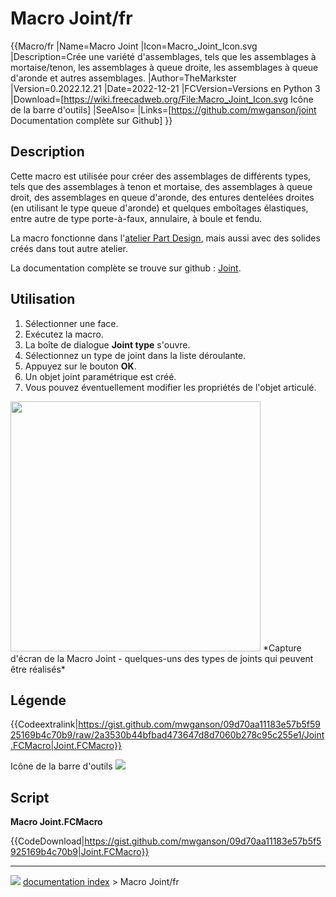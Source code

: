 # Macro Joint/fr
{{Macro/fr
|Name=Macro Joint
|Icon=Macro_Joint_Icon.svg
|Description=Crée une variété d'assemblages, tels que les assemblages à mortaise/tenon, les assemblages à queue droite, les assemblages à queue d'aronde et autres assemblages.
|Author=TheMarkster
|Version=0.2022.12.21
|Date=2022-12-21
|FCVersion=Versions en Python 3
|Download=[https://wiki.freecadweb.org/File:Macro_Joint_Icon.svg Icône de la barre d'outils]
|SeeAlso=
|Links=[https://github.com/mwganson/joint Documentation complète sur Github]
}}

## Description

Cette macro est utilisée pour créer des assemblages de différents types, tels que des assemblages à tenon et mortaise, des assemblages à queue droit, des assemblages en queue d\'aronde, des entures dentelées droites (en utilisant le type queue d\'aronde) et quelques emboîtages élastiques, entre autre de type porte-à-faux, annulaire, à boule et fendu.

La macro fonctionne dans l\'[atelier Part Design](PartDesign_Workbench/fr.md), mais aussi avec des solides créés dans tout autre atelier.

La documentation complète se trouve sur github : [Joint](https://github.com/mwganson/joint).

## Utilisation

1.  Sélectionner une face.
2.  Exécutez la macro.
3.  La boîte de dialogue **Joint type** s\'ouvre.
4.  Sélectionnez un type de joint dans la liste déroulante.
5.  Appuyez sur le bouton **OK**.
6.  Un objet joint paramétrique est créé.
7.  Vous pouvez éventuellement modifier les propriétés de l\'objet articulé.

<img alt="" src=images/Macro_joint_scr1.png  style="width:400px;"> 
*Capture d'écran de la Macro Joint - quelques-uns des types de joints qui peuvent être réalisés‎*

## Légende


{{Codeextralink|https://gist.github.com/mwganson/09d70aa11183e57b5f5925169b4c70b9/raw/2a3530b44bfbad473647d8d7060b278c95c255e1/Joint.FCMacro|Joint.FCMacro}}

Icône de la barre d\'outils ![](images/Macro_Joint_Icon.svg )

## Script

**Macro Joint.FCMacro**


{{CodeDownload|https://gist.github.com/mwganson/09d70aa11183e57b5f5925169b4c70b9|Joint.FCMacro}}



---
![](images/Button_right.svg) [documentation index](../README.md) > Macro Joint/fr
